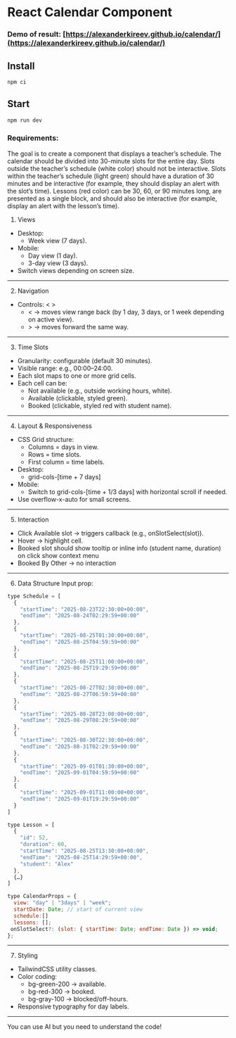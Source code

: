 # React Calendar Component
### Demo of result: [https://alexanderkireev.github.io/calendar/](https://alexanderkireev.github.io/calendar/)

## Install
```sh
npm ci
```
## Start
```sh
npm run dev
```
### Requirements: 

The goal is to create a component that displays a teacher’s schedule. The calendar should be divided into 30-minute slots for the entire day. Slots outside the teacher’s schedule (white color) should not be interactive. Slots within the teacher’s schedule (light green) should have a duration of 30 minutes and be interactive (for example, they should display an alert with the slot’s time). Lessons (red color) can be 30, 60, or 90 minutes long, are presented as a single block, and should also be interactive (for example, display an alert with the lesson’s time).
1. Views
 - Desktop:
   - Week view (7 days).
 - Mobile:
   - Day view (1 day).
   - 3-day view (3 days).
 - Switch views depending on screen size.
___
2. Navigation
- Controls:  <   >
  - < → moves view range back (by 1 day, 3 days, or 1 week depending on active view).
  - \> → moves forward the same way.
___
3. Time Slots
- Granularity: configurable (default 30 minutes).
- Visible range: e.g., 00:00–24:00.
- Each slot maps to one or more grid cells.
- Each cell can be:
  - Not available (e.g., outside working hours, white).
  - Available (clickable, styled green).
  - Booked (clickable, styled red with student name).
___
4. Layout & Responsiveness
- CSS Grid structure:
  - Columns = days in view.
  - Rows = time slots.
  - First column = time labels.
- Desktop:
  - grid-cols-[time + 7 days]
- Mobile:
  - Switch to grid-cols-[time + 1/3 days] with horizontal scroll if needed.
 - Use overflow-x-auto for small screens.
___
5. Interaction
- Click Available slot → triggers callback (e.g., onSlotSelect(slot)).
- Hover → highlight cell.
- Booked slot should show tooltip or inline info (student name, duration) on click show context menu
- Booked By Other -> no interaction
___
6. Data Structure
Input prop:
```js
type Schedule = [
  {
    "startTime": "2025-08-23T22:30:00+00:00",
    "endTime": "2025-08-24T02:29:59+00:00"
  },
  {
    "startTime": "2025-08-25T01:30:00+00:00",
    "endTime": "2025-08-25T04:59:59+00:00"
  },
  {
    "startTime": "2025-08-25T11:00:00+00:00",
    "endTime": "2025-08-25T19:29:59+00:00"
  },
  {
    "startTime": "2025-08-27T02:30:00+00:00",
    "endTime": "2025-08-27T06:59:59+00:00"
  },
  {
    "startTime": "2025-08-28T23:00:00+00:00",
    "endTime": "2025-08-29T08:29:59+00:00"
  },
  {
    "startTime": "2025-08-30T22:30:00+00:00",
    "endTime": "2025-08-31T02:29:59+00:00"
  },
  {
    "startTime": "2025-09-01T01:30:00+00:00",
    "endTime": "2025-09-01T04:59:59+00:00"
  },
  {
    "startTime": "2025-09-01T11:00:00+00:00",
    "endTime": "2025-09-01T19:29:59+00:00"
  }
]
```
```js
type Lesson = [
  {
    "id": 52,
    "duration": 60,
    "startTime": "2025-08-25T13:30:00+00:00",
    "endTime": "2025-08-25T14:29:59+00:00",
    "student": "Alex"
  },
  {…}
]
```
```js
type CalendarProps = {
  view: "day" | "3days" | "week";
  startDate: Date; // start of current view
  schedule:[]
  lessons: [];
 onSlotSelect?: (slot: { startTime: Date; endTime: Date }) => void;
};
```
___
7. Styling
- TailwindCSS utility classes.
- Color coding:
  - bg-green-200 → available.
  -	bg-red-300 → booked.
  - bg-gray-100 → blocked/off-hours.
- Responsive typography for day labels.
___
You can use AI but you need to understand the code!
